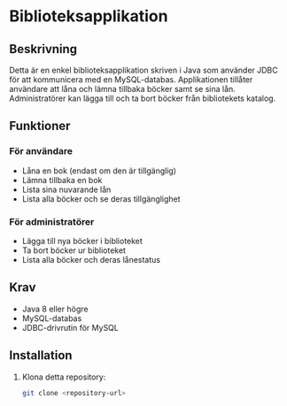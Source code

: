 # Biblioteksapplikation

## Beskrivning
Detta är en enkel biblioteksapplikation skriven i Java som använder JDBC för att kommunicera med en MySQL-databas. Applikationen tillåter användare att låna och lämna tillbaka böcker samt se sina lån. Administratörer kan lägga till och ta bort böcker från bibliotekets katalog.

## Funktioner
### För användare
- Låna en bok (endast om den är tillgänglig)
- Lämna tillbaka en bok
- Lista sina nuvarande lån
- Lista alla böcker och se deras tillgänglighet

### För administratörer
- Lägga till nya böcker i biblioteket
- Ta bort böcker ur biblioteket
- Lista alla böcker och deras lånestatus

## Krav
- Java 8 eller högre
- MySQL-databas
- JDBC-drivrutin för MySQL

## Installation
1. Klona detta repository:
   ```bash
   git clone <repository-url>
